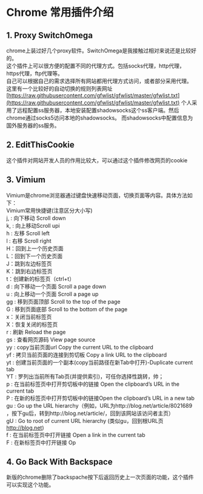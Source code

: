 # Chrome 常用插件介绍

## 1. Proxy SwitchOmega   
  chrome上装过好几个proxy软件。SwitchOmega是我接触过相对来说还是比较好的。  
  这个插件上可以很方便的配置不同的代理方式。包括socks代理，http代理，https代理，ftp代理等。  
  自己可以根据自己的需求选择所有网站都用代理方式访问，或者部分采用代理。  
  这里有一个比较好的自动切换的规则列表网址  
  [https://raw.githubusercontent.com/gfwlist/gfwlist/master/gfwlist.txt](https://raw.githubusercontent.com/gfwlist/gfwlist/master/gfwlist.txt)
  个人采用了远程配置ss服务器，本地安装配置shadowsocks这个ss客户端。然后chrome通过socks5访问本地的shadowsocks。
  而shadowsocks中配置信息为国外服务器的ss服务。
## 2. EditThisCookie  
  这个插件对网站开发人员的作用比较大，可以通过这个插件修改网页的cookie
## 3. Vimium  
  Vimium是chrome浏览器通过键盘快速移动页面，切换页面等内容。具体方法如下：  
    Vimium常用快捷键(注意区分大小写)  
    j, : 向下移动 Scroll down  
    k, : 向上移动Scroll upi  
    h : 左移 Scroll left  
    l : 右移 Scroll right  
    H：回到上一个历史页面  
    L：回到下一个历史页面  
    J：跳到左边标签页  
    K：跳到右边标签页  
    t：创建新的标签页（ctrl+t）  
    d : 向下移动一个页面 Scroll a page down  
    u : 向上移动一个页面 Scroll a page up  
    gg : 移到页面顶部 Scroll to the top of the page  
    G : 移到页面底部 Scroll to the bottom of the page  
    x：关闭当前标签页  
    X：恢复关闭的标签页  
    r : 刷新 Reload the page  
    gs : 查看网页源码 View page source  
    yy : copy当前页面url Copy the current URL to the clipboard  
    yf : 拷贝当前页面的连接到剪切板 Copy a link URL to the clipboard  
    yt : 创建当前页面的一个副本(copy当前路径在新Tab中打开)-Duplicate current tab  
    YT : 罗列出当前所有Tab页(并提供索引)，可任你选择性跳转，帅；  
    p : 在当前标签页中打开剪切板中的链接 Open the clipboard’s URL in the current tab  
    P : 在新的标签页中打开剪切板中的链接Open the clipboard’s URL in a new tab  
    gu : Go up the URL hierarchy（例如，URL为http://blog.net/article/8021689 ，按下gu后，转到http://blog.net/article/，回到该网站该访问者主页）  
    gU : Go to root of current URL hierarchy (类似gu，回到根URL页 http://blog.net)  
    f : 在当前标签页中打开链接 Open a link in the current tab  
    F : 在新标签页中打开链接 Op  
## 4. Go Back With Backspace
  新版的chrome删除了backspache按下后返回历史上一次页面的功能，这个插件可以实现这个功能。
 
